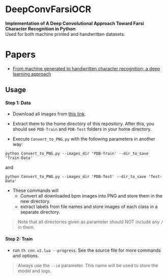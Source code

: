 # DeepConvFarsiOCR
**Implementation of A Deep Convolutional Approach Toward Farsi Character Recognition in Python** <br />Used for both machine printed and handwritten datasets.

# Papers

  - [From machine generated to handwritten character recognition; a deep learning approach](http://ieeexplore.ieee.org/document/7983055/)


## Usage

#### Step 1: Data
  - Download all images from [this link](https://www.mediafire.com/?jh9puuz96ihjuza).
  - Extract them to the home directory of this repository. After this, you should see  `PDB-Train` and `PDB-Test` folders in your home directory.

  - Execute `Convert_to_PNG.py` with the following parameters in another way:
  ```
  python Convert_to_PNG.py --images_dir 'PDB-Train' --dir_to_save 'Train-Data'
  ```
  and
  ```
  python Convert_to_PNG.py --images_dir 'PDB-Test' --dir_to_save 'Test-Data'
  ```
  - These commands will
    - Convert all downloaded bpm images into PNG and store them in the new directory.
    - extract labels from file names and store images of each class in a separate directory.

> Note that all directories given as parameter should NOT include any `/` in them.

#### Step 2: Train
  - run `th cnn.v2.lua --progress`. See the source file for more commands and options.

> Always use the `--id` parameter. This name will be used to store the model and logs.
